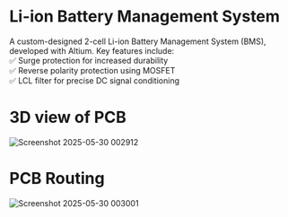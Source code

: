 # Li-ion Battery Management System
A custom-designed 2-cell Li-ion Battery Management System (BMS), developed with Altium.
Key features include: <br>
✅ Surge protection for increased durability <br>
✅ Reverse polarity protection using MOSFET <br>
✅ LCL filter for precise DC signal conditioning

# 3D view of PCB
![Screenshot 2025-05-30 002912](https://github.com/user-attachments/assets/a3d6a37b-7648-4155-a993-74d0f9c8e6e0)

# PCB Routing
![Screenshot 2025-05-30 003001](https://github.com/user-attachments/assets/4f55e828-8c04-4824-863e-6ae02cae8494)
